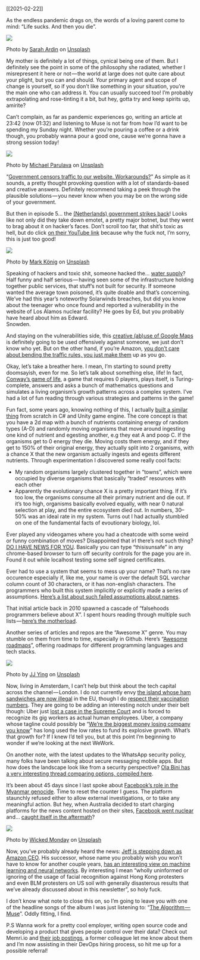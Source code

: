 [[2021-02-22]]

As the endless pandemic drags on, the words of a loving parent come to mind: “Life sucks. And then you die”.

![](https://cdn-images-1.medium.com/max/800/0*A-1XN3x7WxXXaty9)

Photo by [Sarah Ardin](https://unsplash.com/@ardentlysarah?utm_source=medium&utm_medium=referral) on [Unsplash](https://unsplash.com?utm_source=medium&utm_medium=referral)

My mother is definitely a lot of things, cynical being one of them. But I definitely see the point in some of the philosophy she radiated, whether I misrepresent it here or not — the world at large does not quite care about your plight, but you can and should. Your primary agent and scope of change is yourself, so if you don’t like something in your situation, you’re the main one who can address it. You can usually succeed too! I’m probably extrapolating and rose-tinting it a bit, but hey, gotta try and keep spirits up, amirite?

Can’t complain, as far as pandemic experiences go, writing an article at 23:42 (now 01:32) and listening to Muse is not far from how I’d want to be spending my Sunday night. Whether you’re pouring a coffee or a drink though, you probably wanna pour a good one, cause we’re gonna have a strong session today!

![](https://cdn-images-1.medium.com/max/800/0*wO8i6tayWSbNJUvV)

Photo by [Michael Parulava](https://unsplash.com/@parulava?utm_source=medium&utm_medium=referral) on [Unsplash](https://unsplash.com?utm_source=medium&utm_medium=referral)

“[Government censors traffic to our website. Workarounds?](https://serverfault.com/questions/1050958/government-censors-https-traffic-to-our-website-workarounds)” As simple as it sounds, a pretty thought provoking question with a lot of standards-based and creative answers. Definitely recommend taking a peek through the plausible solutions — you never know when you may be on the wrong side of your government.

But then in episode 5… the [(Netherlands) government strikes back](https://raidforums.com/Thread-Message-from-the-Netherlands-Police)! Looks like not only did they take down emotet, a pretty major botnet, but they went to brag about it on hacker’s faces. Don’t scroll too far, that shit’s toxic as hell, but do click [on their YouTube link](https://raidforums.com/misc.php?action=safelinks&url=https%3A%2F%2Fyoutu.be%2F24srTBcbslo) because why the fuck not, I’m sorry, this is just too good!

![](https://cdn-images-1.medium.com/max/800/0*2DDN11Bzsn7ckFaT)

Photo by [Mark König](https://unsplash.com/@markkoenig?utm_source=medium&utm_medium=referral) on [Unsplash](https://unsplash.com?utm_source=medium&utm_medium=referral)

Speaking of hackers and toxic shit, someone hacked the… [water supply](https://twitter.com/Bing_Chris/status/1358873543623274499)? Half funny and half serious — having seen some of the infrastructure holding together public services, that stuff’s not built for security. If someone wanted the average town poisoned, it’s quite doable and that’s concerning. We’ve had this year’s noteworthy Solarwinds breaches, but did you know about the teenager who once found and reported a vulnerability in the website of Los Alamos nuclear facility? He goes by Ed, but you probably have heard about him as Edward.   
Snowden.

And staying on the vulnerabilities side, this [creative (ab)use of Google Maps](https://twitter.com/simon_deliver/status/1223569659645112320) is definitely going to be used offensively against someone, we just don’t know who yet. But on the other hand, if you’re Amazon, [you don’t care about bending the traffic rules, you just make them](https://twitter.com/GrimKim/status/1361820493079339008) up as you go.

Okay, let’s take a breather here. I mean, I’m starting to sound pretty doomsayish, even for me. So let’s talk about something else, life! In fact, [Conway’s game of life](https://en.wikipedia.org/wiki/Conway%27s_Game_of_Life), a game that requires 0 players, plays itself, is Turing-complete, answers and asks a bunch of mathematics questions and simulates a living organism’s growth patterns across a complex system. I’ve had a lot of fun reading through various strategies and patterns in the game!

Fun fact, some years ago, knowing nothing of this, I actually [built a similar thing](https://github.com/alkoclick/miniLifeSim) from scratch in C# and Unity game engine. The core concept is that you have a 2d map with a bunch of nutrients containing energy of random types (A-D) and randomly moving organisms that move around ingesting one kind of nutrient and egesting another, e.g they eat A and poop C. If the organisms get to 0 energy they die. Moving costs them energy, and if they get to 150% of their original energy, they actually split into 2 organisms, with a chance X that the new organism actually ingests and egests different nutrients. Through experimentation I discovered some really cool facts:  
- My random organisms largely clustered together in “towns”, which were occupied by diverse organisms that basically “traded” resources with each other  
- Apparently the evolutionary chance X is a pretty important thing. If it’s too low, the organisms consume all their primary nutrient and die out. If it’s too high, organisms basically evolved equally, with near 0 natural selection at play, and the entire ecosystem died out. In numbers, 30–50% was an ideal rate in my system. Turns out I had actually stumbled on one of the fundamental facts of evoutionary biology, lol.

Ever played any videogames where you had a cheatcode with some weird or funny combination of moves? Disappointed that irl there’s not such thing? [DO I HAVE NEWS FOR YOU](https://stackoverflow.com/questions/7580508/getting-chrome-to-accept-self-signed-localhost-certificate/47646463#47646463). Basically you can type “thisisunsafe” in any chrome-based browser to turn off security controls for the page you are in. Found it out while localhost testing some self signed certificates.

Ever had to use a system that seems to mess up your name? That’s no rare occurence especially if, like me, your name is over the default SQL varchar column count of 30 characters, or it has non-english characters. The programmers who built this system implicitly or explicitly made a series of assumptions. [Here’s a list about such failed assumptions about names](https://www.kalzumeus.com/2010/06/17/falsehoods-programmers-believe-about-names/).

That initial article back in 2010 spawned a cascade of “falsehoods programmers believe about X”. I spent hours reading through multiple such lists — [here’s the motherload](https://github.com/kdeldycke/awesome-falsehood).

Another series of articles and repos are the “Awesome X” genre. You may stumble on them from time to time, especially in Github. Here’s “[Awesome roadmaps](https://github.com/liuchong/awesome-roadmaps)”, offering roadmaps for different programming languages and tech stacks.

![](https://cdn-images-1.medium.com/max/800/0*7m13T1NOpQu3K4_6)

Photo by [JJ Ying](https://unsplash.com/@jjying?utm_source=medium&utm_medium=referral) on [Unsplash](https://unsplash.com?utm_source=medium&utm_medium=referral)

Now, living in Amsterdam, I can’t help but think about the tech capital across the channel — London. I do not currently envy [the island whose ham sandwiches are now illegal](https://www.bbc.com/news/world-europe-55622331) in the EU, though I do [respect their vaccination numbers](https://www.statista.com/statistics/1196071/covid-19-vaccination-rate-in-europe-by-country/). They are going to be adding an interesting notch under their belt though: Uber just [lost a case in the Supreme Court](https://www.wired.co.uk/article/uber-loses-gig-economy-case) and is forced to recognize its gig workers as actual human employees. Uber, a company whose tagline could possibly be “[We’re the biggest money losing company you know](https://news.crunchbase.com/news/understanding-uber-loses-money/)” has long used the low rates to fund its explosive growth. What’s that growth for? If I knew I’d tell you, but at this point I’m beginning to wonder if we’re looking at the next WeWork.

On another note, with the latest updates to the WhatsApp security policy, many folks have been talking about secure messaging mobile apps. But how does the landscape look like from a security perspective? [Ola Bini has a very interesting thread comparing options, compiled here](https://threader.app/thread/1351198565230632962).

It’s been about 45 days since I last spoke about [Facebook’s role in the Myanmar genocide](https://time.com/5880118/myanmar-rohingya-genocide-facebook-gambia/). Time to reset the counter I guess. The platform staunchly refused either to allow external investigations, or to take any meaningful action. But hey, when Australia decided to start charging platforms for the news content hosted on their sites, [Facebook went nuclear](https://twitter.com/mathewi/status/1362109514141556740) and… [caught itself in the aftermath](https://twitter.com/AndrewBrownAU/status/1362173723151798276)?

![](https://cdn-images-1.medium.com/max/800/0*jRzrAvHy2zT56ds5)

Photo by [Wicked Monday](https://unsplash.com/@wickedmonday?utm_source=medium&utm_medium=referral) on [Unsplash](https://unsplash.com?utm_source=medium&utm_medium=referral)

Now, you’ve probably already heard the news: [Jeff is stepping down as Amazon CEO](https://www.cnbc.com/2021/02/02/jeff-bezos-to-step-down-as-amazon-ceo-andy-jassy-to-take-over-in-q3.html). His successor, whose name you probably wish you won’t have to know for another couple years, [has an interesting view on machine learning and neural networks](https://twitter.com/alfredwkng/status/1356717392961937413). By interesting I mean “wholly uninformed or ignoring of the usage of facial recognition against Hong Kong protesters and even BLM protesters on US soil with generally disasterous results that we’ve already discussed about in this newsletter”, so holy fuck.

I don’t know what note to close this on, so I’m going to leave you with one of the headline songs of the album I was just listening to: “[The Algorithm — Muse](https://www.youtube.com/watch?v=X8f5RgwY8CI)”. Oddly fitting, I find.

P.S Wanna work for a pretty cool employer, writing open source code and developing a product that gives people control over their data? Check out Memri.io and [their job postings](https://memri.cloud/jobs), a former colleague let me know about them and I’m now assisting in their DevOps hiring process, so hit me up for a possible referral!